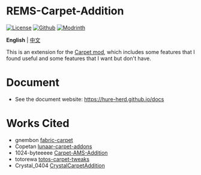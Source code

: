 # REMS-Carpet-Addition

[![License](https://img.shields.io/github/license/Hure-herd/REMS-Carpet-Addition)](http://www.gnu.org/licenses/lgpl-3.0.html)
[![Github](https://img.shields.io/github/downloads/Hure-herd/REMS-Carpet-Addition/total?color=161616&label=Github%20downloads&logo=github)](https://github.com/Hure-herd/REMS-Carpet-Addition/releases)
[![Modrinth](https://img.shields.io/modrinth/dt/175yf82Z?label=Modrinth%20Downloads)](https://modrinth.com/mod/rems-carpet-addition)

**English** | [中文](README.md)

This is an extension for the [Carpet mod](https://github.com/gnembon/fabric-carpet), which includes some features that I found useful and some features that I want but don't have.

# Document

- See the document website: https://hure-herd.github.io/docs

# Works Cited
- gnembon [fabric-carpet](https://github.com/gnembon/fabric-carpet)
- Copetan [lunaar-carpet-addons](https://github.com/Lunaar-SMP/lunaar-carpet-addons)
- 1024-byteeeee [Carpet-AMS-Addition](https://github.com/Minecraft-AMS/Carpet-AMS-Addition)
- totorewa [totos-carpet-tweaks](https://github.com/totorewa/totos-carpet-tweaks)
- Crystal_0404 [CrystalCarpetAddition](https://github.com/Crystal0404/CrystalCarpetAddition)
